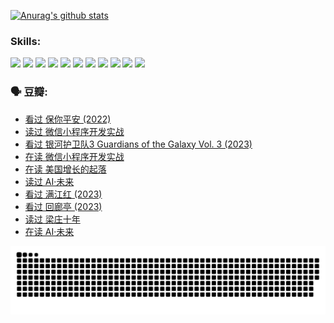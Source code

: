 
[![Anurag's github stats](https://github-readme-stats.vercel.app/api?username=w940853815)](https://github.com/anuraghazra/github-readme-stats)

### Skills:

<code><img height="32" src="https://cdn.jsdelivr.net/npm/simple-icons@v5/icons/python.svg"></code>
<code><img height="32" src="https://cdn.jsdelivr.net/npm/simple-icons@v5/icons/javascript.svg"></code>
<code><img height="32" src="https://cdn.jsdelivr.net/npm/simple-icons@v5/icons/django.svg"></code>
<code><img height="32" src="https://cdn.jsdelivr.net/npm/simple-icons@v5/icons/flask.svg"></code>
<code><img height="32" src="https://cdn.jsdelivr.net/npm/simple-icons@v5/icons/vuetify.svg"></code>
<code><img height="32" src="https://cdn.jsdelivr.net/npm/simple-icons@v5/icons/git.svg"></code>
<code><img height="32" src="https://cdn.jsdelivr.net/npm/simple-icons@v5/icons/docker.svg"></code>
<code><img height="32" src="https://cdn.jsdelivr.net/npm/simple-icons@v5/icons/postgresql.svg"></code>
<code><img height="32" src="https://cdn.jsdelivr.net/npm/simple-icons@v5/icons/elasticsearch.svg"></code>
<code><img height="32" src="https://cdn.jsdelivr.net/npm/simple-icons@v5/icons/macos.svg"></code>
<code><img height="32" src="https://cdn.jsdelivr.net/npm/simple-icons@v5/icons/linux.svg"></code>

### 🗣 豆瓣:

<!-- DOUBAN-ACTIVITIES:START -->
- [看过 保你平安‎ (2022)](https://www.douban.com/people/136069238/status/4239139510/?_i=84591873)
- [读过 微信小程序开发实战](https://www.douban.com/people/136069238/status/4237321528/?_i=84591873)
- [看过 银河护卫队3 Guardians of the Galaxy Vol. 3‎ (2023)](https://www.douban.com/people/136069238/status/4236631849/?_i=84591873)
- [在读 微信小程序开发实战](https://www.douban.com/people/136069238/status/4230177692/?_i=84591873)
- [在读 美国增长的起落](https://www.douban.com/people/136069238/status/4220055912/?_i=84591873)
- [读过 AI·未来](https://www.douban.com/people/136069238/status/4220054171/?_i=84591873)
- [看过 满江红‎ (2023)](https://www.douban.com/people/136069238/status/4219146433/?_i=84591873)
- [看过 回廊亭‎ (2023)](https://www.douban.com/people/136069238/status/4215992758/?_i=84591873)
- [读过 梁庄十年](https://www.douban.com/people/136069238/status/4206664969/?_i=84591873)
- [在读 AI·未来](https://www.douban.com/people/136069238/status/4206653520/?_i=84591873)
<!-- DOUBAN-ACTIVITIES:END -->


![Snake animation](https://raw.githubusercontent.com/w940853815/w940853815/output/github-contribution-grid-snake.svg)

<!--
**w940853815/w940853815** is a ✨ _special_ ✨ repository because its `README.md` (this file) appears on your GitHub profile.

Here are some ideas to get you started:

- 🔭 I’m currently working on ...
- 🌱 I’m currently learning ...
- 👯 I’m looking to collaborate on ...
- 🤔 I’m looking for help with ...
- 💬 Ask me about ...
- 📫 How to reach me: ...
- 😄 Pronouns: ...
- ⚡ Fun fact: ...
-->
